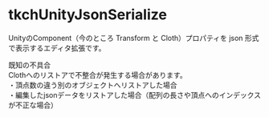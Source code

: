 # tkchUnityJsonSerialize

UnityのComponent（今のところ Transform と Cloth）プロパティを json 形式で表示するエディタ拡張です。  

既知の不具合  
Clothへのリストアで不整合が発生する場合があります。  
・頂点数の違う別のオブジェクトへリストアした場合  
・編集したjsonデータをリストアした場合（配列の長さや頂点へのインデックスが不正な場合）  
